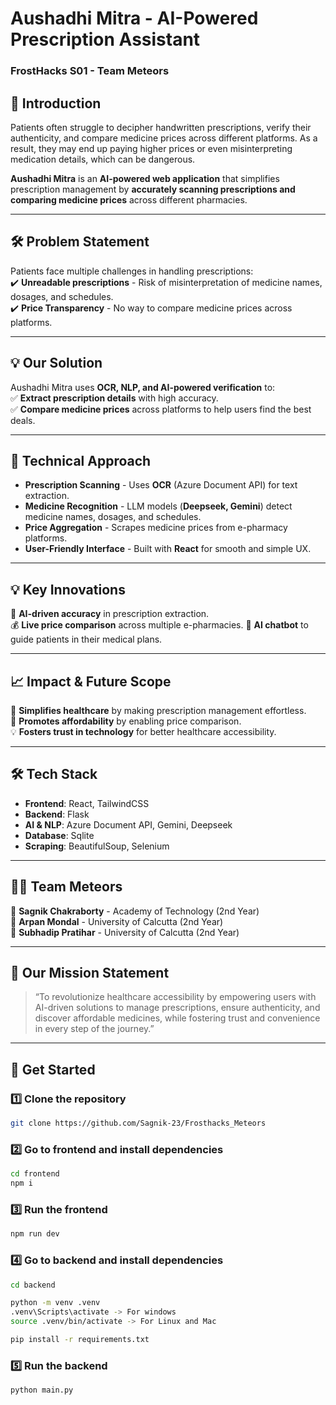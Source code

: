 # **Aushadhi Mitra - AI-Powered Prescription Assistant**

### FrostHacks S01 - Team Meteors

## 🚀 Introduction

Patients often struggle to decipher handwritten prescriptions, verify their authenticity, and compare medicine prices across different platforms. As a result, they may end up paying higher prices or even misinterpreting medication details, which can be dangerous.

**Aushadhi Mitra** is an **AI-powered web application** that simplifies prescription management by **accurately scanning prescriptions and comparing medicine prices** across different pharmacies.

---

## 🛠 Problem Statement

Patients face multiple challenges in handling prescriptions:  
✔️ **Unreadable prescriptions** - Risk of misinterpretation of medicine names, dosages, and schedules.  
✔️ **Price Transparency** - No way to compare medicine prices across platforms.

---

## 💡 Our Solution

Aushadhi Mitra uses **OCR, NLP, and AI-powered verification** to:  
✅ **Extract prescription details** with high accuracy.  
✅ **Compare medicine prices** across platforms to help users find the best deals.

---

## 🔬 Technical Approach

- **Prescription Scanning** - Uses **OCR** (Azure Document API) for text extraction.
- **Medicine Recognition** - LLM models (**Deepseek, Gemini**) detect medicine names, dosages, and schedules.
- **Price Aggregation** - Scrapes medicine prices from e-pharmacy platforms.
- **User-Friendly Interface** - Built with **React** for smooth and simple UX.

---

## 💡 Key Innovations

🚀 **AI-driven accuracy** in prescription extraction.  
💰 **Live price comparison** across multiple e-pharmacies.
🤖 **AI chatbot** to guide patients in their medical plans.

---

## 📈 Impact & Future Scope

🌟 **Simplifies healthcare** by making prescription management effortless.  
📢 **Promotes affordability** by enabling price comparison.  
💡 **Fosters trust in technology** for better healthcare accessibility.

---

## 🛠 Tech Stack

- **Frontend**: React, TailwindCSS
- **Backend**: Flask
- **AI & NLP**: Azure Document API, Gemini, Deepseek
- **Database**: Sqlite
- **Scraping**: BeautifulSoup, Selenium

---

## 👨‍💻 Team Meteors

🚀 **Sagnik Chakraborty** - Academy of Technology (2nd Year)  
🚀 **Arpan Mondal** - University of Calcutta (2nd Year)  
🚀 **Subhadip Pratihar** - University of Calcutta (2nd Year)

---

## 📌 Our Mission Statement

> “To revolutionize healthcare accessibility by empowering users with AI-driven solutions to manage prescriptions, ensure authenticity, and discover affordable medicines, while fostering trust and convenience in every step of the journey.”

---

## 🔗 Get Started

### 1️⃣ Clone the repository

```bash
git clone https://github.com/Sagnik-23/Frosthacks_Meteors
```

### 2️⃣ Go to frontend and install dependencies

```bash
cd frontend
npm i
```

### 3️⃣ Run the frontend

```bash
npm run dev
```

### 4️⃣ Go to backend and install dependencies

```bash
cd backend

python -m venv .venv
.venv\Scripts\activate -> For windows
source .venv/bin/activate -> For Linux and Mac

pip install -r requirements.txt
```

### 5️⃣ Run the backend

```bash
python main.py
```
